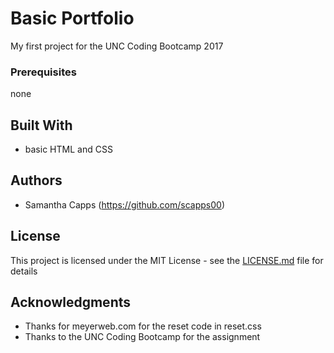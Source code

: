 # Basic Portfolio

My first project for the UNC Coding Bootcamp 2017

### Prerequisites

none

## Built With

* basic HTML and CSS


## Authors

* Samantha Capps (https://github.com/scapps00)

## License

This project is licensed under the MIT License - see the [LICENSE.md](LICENSE.md) file for details

## Acknowledgments

* Thanks for meyerweb.com for the reset code in reset.css
* Thanks to the UNC Coding Bootcamp for the assignment



